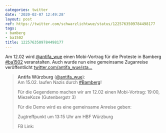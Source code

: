 ```yaml
---
categories: twitter
date: '2020-02-07 12:49:28'
layout: post
ref: https://twitter.com/schwarzlichtwue/status/1225763509784498177
tags:
- bamberg
- ba1502
title: 1225763509784498177
---
```

Am 12.02 wird [@antifa_wue](https://twitter.com/antifa_wue) einen Mobi-Vortrag für die Proteste in Bamberg [#ba1502](/t/ba1502) veranstalten. Auch wurde nun eine gemeinsame Zuganreise veröffentlicht [twitter.com/antifa_wue/sta…](https://twitter.com/antifa_wue/status/1225740934681370624)
> <b>Antifa Würzburg</b> ([@antifa_wue](https://twitter.com/antifa_wue)):  
>Am 15.02. laufen Nazis durch [#Bamberg](/t/bamberg)!  
>  
>Für die Gegendemo machen wir am 12.02 einen Mobi-Vortrag: 19:00, MiezeKoze (Gutenbergstr 3)  
>  
>  
>  
>Für die Demo wird es eine gemeinsame Anreise geben:  
>  
>Zugtreffpunkt um 13:15 Uhr am HBF Würzburg  
>  
>  
>  
>FB Link:    

